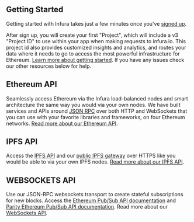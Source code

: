 ## Getting Started

Getting started with Infura takes just a few minutes once you’ve [signed up](https://infura.io/register).

After sign up, you will create your first "Project", which will include a v3 "Project ID" to use within your app when making requests to infura.io. This project id also provides customized insights and analytics, and routes your data where it needs to go to access the most powerful infrastructure for Ethereum. [Learn more about getting started](/docs/gettingStarted/chooseaNetwork). If you have any issues check our other resources below for help.

## Ethereum API

Seamlessly access Ethereum via the Infura load-balanced nodes and smart architecture the same way you would via your own nodes. We have built services and APIs around [JSON RPC](https://github.com/ethereum/wiki/wiki/JSON-RPC) over both HTTP and WebSockets that you can use with your favorite libraries and frameworks, on four Ethereum networks. [Read more about our Ethereum API](/docs/gettingStarted/makeRequests).

## IPFS API

Access the [IPFS API](https://ipfs.io/docs/api/) and our [public IPFS gateway](https://ipfs.infura.io/ipfs/Qmaisz6NMhDB51cCvNWa1GMS7LU1pAxdF4Ld6Ft9kZEP2a) over HTTPS like you would be able to via your own IPFS nodes. [Read more about our IPFS API](/docs/ipfs/get/block_get).

## WEBSOCKETS API

Use our JSON-RPC websockets transport to create stateful subscriptions for new blocks. Access the [Ethereum Pub/Sub API documentation](https://github.com/ethereum/go-ethereum/wiki/RPC-PUB-SUB) and [Parity Ethereum Pub/Sub API documentation](https://wiki.parity.io/JSONRPC-Parity-Pub-Sub-module.html). Read more about our [WebSockets API](/docs/wss/introduction).
